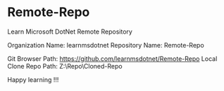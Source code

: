 # Remote-Repo
Learn Microsoft DotNet Remote Repository

Organization Name: learnmsdotnet
Repository Name: Remote-Repo

Git Browser Path: https://github.com/learnmsdotnet/Remote-Repo
Local Clone Repo Path: Z:\Repo\Cloned-Repo

Happy learning !!!
